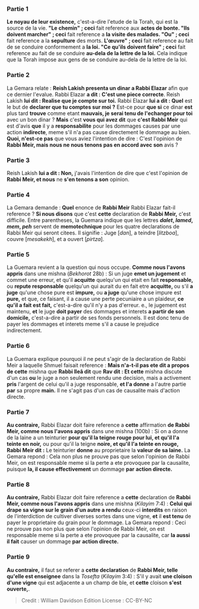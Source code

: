 
### Partie 1
<b>Le noyau de leur existence,</b> c'est-a-dire l'etude de la Torah, qui est la source de la vie. <b>"Le chemin" ; ceci</b> fait reference aux <b>actes de bonte. "Ils doivent marcher" ; ceci</b> fait reference a <b>la visite des malades. "Ou" ; ceci</b> fait reference a la <b>sepulture</b> des morts. <b>L'œuvre" ; ceci</b> fait reference au fait de se conduire conformement a <b>la loi. "Ce qu'ils doivent faire" ; ceci</b> fait reference au fait de se conduire <b>au-dela de la lettre de la loi.</b> Cela indique que la Torah impose aux gens de se conduire au-dela de la lettre de la loi.

### Partie 2
La Gemara relate : <b>Reish Lakish presenta un dinar a Rabbi Elazar</b> afin que ce dernier l'evalue. Rabbi Elazar <b>a dit : C'est une piece correcte</b>. Reish Lakish <b>lui dit : Realise que je compte sur toi.</b> Rabbi Elazar <b>lui a dit : Quel</b> est le but de <b>declarer que tu comptes sur moi ?</b> Est-ce pour <b>que si</b> ce dinar <b>est</b> plus tard <b>trouve</b> comme etant <b>mauvais, je serai tenu de l'echanger pour toi</b> avec un bon dinar ? <b>Mais</b> c'est <b>vous qui avez dit</b> que <b>c'est Rabbi Meir</b> qui est d'avis <b>que</b> il y a <b>responsabilite</b> pour les dommages causes par une action <b>indirecte</b>, meme s'il n'a pas cause directement le dommage au bien. <b>Quoi, n'est-ce pas</b> que vous aviez l'intention de dire : C'est l'opinion de <b>Rabbi Meir, mais nous ne nous tenons pas en accord avec son</b> avis ?

### Partie 3
Reish Lakish <b>lui a dit : Non,</b> j'avais l'intention de dire que c'est l'opinion de <b>Rabbi Meir, et nous</b> ne <b>s'en tenons a son</b> opinion.

### Partie 4
La Gemara demande : <b>Quel</b> enonce de <b>Rabbi Meir</b> Rabbi Elazar fait-il reference ? <b>Si nous disons</b> que c'est <b>cette</b> declaration de <b>Rabbi Meir,</b> c'est difficile. Entre parentheses, la Guemara indique que les lettres <b><i>dalet</i>, <i>lamed</i>, <i>mem</i>, <i>peh</i></b> servent de <b>memotechnique</b> pour les quatre declarations de Rabbi Meir qui seront citees. Il signifie : Juge [<i>dan</i>], a teindre [<i>litzboa</i>], couvre [<i>mesakekh</i>], et a ouvert [<i>pirtza</i>].

### Partie 5
La Guemara revient a la question qui nous occupe. <b>Comme nous l'avons appris</b> dans une mishna (<i>Bekhorot</i> 28b) : Si un juge <b>emet un jugement</b> et commet une erreur, et qu'il <b>acquitte</b> quelqu'un qui etait en fait <b>responsable,</b> ou <b>repute responsable</b> quelqu'un qui aurait du en fait etre <b>acquitte, </b> ou s'il <b>a juge</b> qu'une chose pure</b> est <b>impure,</b> ou <b>a juge</b> qu'une chose impure</b> est <b>pure,</b> et que, ce faisant, il a cause une perte pecuniaire a un plaideur, <b>ce qu'il a fait est fait,</b> c'est-a-dire qu'il n'y a pas d'erreur. e., le jugement est maintenu, <b>et</b> le juge <b>doit payer</b> des dommages et interets <b>a partir de son domicile,</b> c'est-a-dire a partir de ses fonds personnels. Il est donc tenu de payer les dommages et interets meme s'il a cause le prejudice indirectement.

### Partie 6
La Guemara explique pourquoi il ne peut s'agir de la declaration de Rabbi Meir a laquelle Shmuel faisait reference : <b>Mais n'a-t-il pas ete dit a propos de cette</b> mishna que <b>Rabbi Ileâ dit</b> que <b>Rav dit : Et cette</b> mishna discute d'un cas <b>ou</b> le juge a non seulement rendu une decision, mais a activement <b>pris</b> l'argent de celui qu'il a juge responsable, <b>et l'a donne</b> a l'autre partie <b>par</b> sa propre <b>main.</b> Il ne s'agit pas d'un cas de causalite mais d'action directe.

### Partie 7
<b>Au contraire,</b> Rabbi Elazar doit faire reference a <b>cette</b> affirmation <b>de Rabbi Meir, comme nous l'avons appris</b> dans une mishna (100b) : Si on a donne de la laine a un teinturier <b>pour qu'il la teigne</b> <b>rouge pour lui, et qu'il l'a teinte en noir,</b> ou pour qu'il la teigne <b>noire, et qu'il l'a teinte en rouge, Rabbi Meir dit :</b> Le teinturier <b>donne</b> au proprietaire la <b>valeur de sa laine.</b> La Gemara repond : Cela non plus ne prouve pas que selon l'opinion de Rabbi Meir, on est responsable meme si la perte a ete provoquee par la causalite, puisque <b>la, il cause effectivement</b> un dommage <b>par</b> <b>action directe.</b>

### Partie 8
<b>Au contraire,</b> Rabbi Elazar doit faire reference a <b>cette</b> declaration de <b>Rabbi Meir, comme nous l'avons appris</b> dans une mishna (<i>Kilayim</i> 7:4) : <b>Celui qui drape sa vigne sur le grain d'un autre a rendu</b> ceux-ci <b>interdits</b> en raison de l'interdiction de cultiver diverses sortes dans une vigne, <b>et</b> il <b>est tenu</b> de payer le proprietaire du grain pour le dommage. La Gemara repond : Ceci ne prouve pas non plus que selon l'opinion de Rabbi Meir, on est responsable meme si la perte a ete provoquee par la causalite, car <b>la aussi il fait</b> causer un dommage <b>par</b> <b>action directe.</b>

### Partie 9
<b>Au contraire,</b> il faut se referer a <b>cette declaration</b> de <b>Rabbi Meir, telle qu'elle est enseignee</b> dans la <i>Tosefta</i> (<i>Kilayim</i> 3:4) : S'il y avait <b>une cloison d'une vigne</b> qui est adjacente a un champ de ble, et <b>cette</b> cloison <b>s'est ouverte,</b>.

>Credit : William Davidson Edition
>License : CC-BY-NC